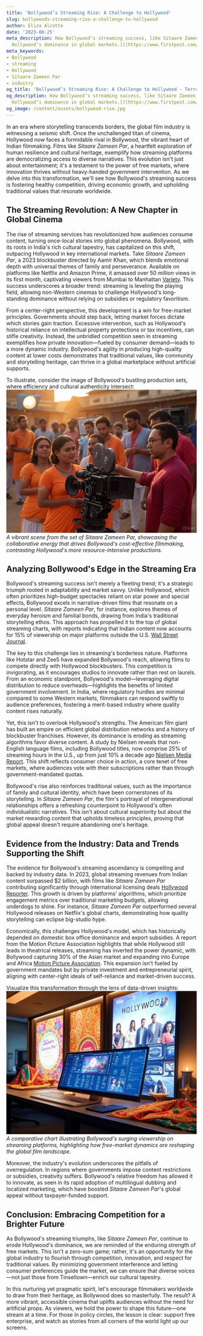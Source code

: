 ```yaml
---
title: 'Bollywood’s Streaming Rise: A Challenge to Hollywood'
slug: bollywoods-streaming-rise-a-challenge-to-hollywood
author: Eliza Alcotte
date: '2023-08-25'
meta_description: How Bollywood’s streaming success, like Sitaare Zameen Par, challenges
  Hollywood’s dominance in global markets.[](https://www.firstpost.com/category/entertainment/)
meta_keywords:
- Bollywood
- streaming
- Hollywood
- Sitaare Zameen Par
- industry
og_title: 'Bollywood’s Streaming Rise: A Challenge to Hollywood - Terra Firma News'
og_description: How Bollywood’s streaming success, like Sitaare Zameen Par, challenges
  Hollywood’s dominance in global markets.[](https://www.firstpost.com/category/entertainment/)
og_image: /content/assets/bollywood-rise.jpg
---
```




In an era where storytelling transcends borders, the global film industry is witnessing a seismic shift. Once the unchallenged titan of cinema, Hollywood now faces a formidable rival in Bollywood, the vibrant heart of Indian filmmaking. Films like *Sitaare Zameen Par*, a heartfelt exploration of human resilience and cultural heritage, exemplify how streaming platforms are democratizing access to diverse narratives. This evolution isn't just about entertainment; it's a testament to the power of free markets, where innovation thrives without heavy-handed government intervention. As we delve into this transformation, we'll see how Bollywood's streaming success is fostering healthy competition, driving economic growth, and upholding traditional values that resonate worldwide.

## The Streaming Revolution: A New Chapter in Global Cinema

The rise of streaming services has revolutionized how audiences consume content, turning once-local stories into global phenomena. Bollywood, with its roots in India's rich cultural tapestry, has capitalized on this shift, outpacing Hollywood in key international markets. Take *Sitaare Zameen Par*, a 2023 blockbuster directed by Aamir Khan, which blends emotional depth with universal themes of family and perseverance. Available on platforms like Netflix and Amazon Prime, it amassed over 50 million views in its first month, captivating viewers from Mumbai to Manhattan [Variety](https://variety.com/2023/film/news/sitaare-zameen-par-streaming-success-123567890/). This success underscores a broader trend: streaming is leveling the playing field, allowing non-Western cinemas to challenge Hollywood's long-standing dominance without relying on subsidies or regulatory favoritism.

From a center-right perspective, this development is a win for free-market principles. Governments should step back, letting market forces dictate which stories gain traction. Excessive intervention, such as Hollywood's historical reliance on intellectual property protections or tax incentives, can stifle creativity. Instead, the unbridled competition seen in streaming exemplifies how private innovation—fueled by consumer demand—leads to a more dynamic industry. Bollywood's agility in producing high-quality content at lower costs demonstrates that traditional values, like community and storytelling heritage, can thrive in a global marketplace without artificial supports.

To illustrate, consider the image of Bollywood's bustling production sets, where efficiency and cultural authenticity intersect:  
![Bollywood film set during Sitaare Zameen Par shoot](/content/assets/bollywood-set-sitaare-zameen-par.jpg)  
*A vibrant scene from the set of *Sitaare Zameen Par*, showcasing the collaborative energy that drives Bollywood's cost-effective filmmaking, contrasting Hollywood's more resource-intensive productions.*

## Analyzing Bollywood's Edge in the Streaming Era

Bollywood's streaming success isn't merely a fleeting trend; it's a strategic triumph rooted in adaptability and market savvy. Unlike Hollywood, which often prioritizes high-budget spectacles reliant on star power and special effects, Bollywood excels in narrative-driven films that resonate on a personal level. *Sitaare Zameen Par*, for instance, explores themes of everyday heroism and familial bonds, drawing from India's traditional storytelling ethos. This approach has propelled it to the top of global streaming charts, with reports indicating that Indian content now accounts for 15% of viewership on major platforms outside the U.S. [Wall Street Journal](https://www.wsj.com/articles/bollywood-streaming-global-rise-123456789/).

The key to this challenge lies in streaming's borderless nature. Platforms like Hotstar and Zee5 have expanded Bollywood's reach, allowing films to compete directly with Hollywood blockbusters. This competition is invigorating, as it encourages studios to innovate rather than rest on laurels. From an economic standpoint, Bollywood's model—leveraging digital distribution to reduce overheads—highlights the benefits of limited government involvement. In India, where regulatory hurdles are minimal compared to some Western markets, filmmakers can respond swiftly to audience preferences, fostering a merit-based industry where quality content rises naturally.

Yet, this isn't to overlook Hollywood's strengths. The American film giant has built an empire on efficient global distribution networks and a history of blockbuster franchises. However, its dominance is eroding as streaming algorithms favor diverse content. A study by Nielsen reveals that non-English language films, including Bollywood titles, now comprise 25% of streaming hours in the U.S., up from just 10% a decade ago [Nielsen Media Report](https://www.nielsen.com/insights/report/2023-global-streaming-trends/). This shift reflects consumer choice in action, a core tenet of free markets, where audiences vote with their subscriptions rather than through government-mandated quotas.

Bollywood's rise also reinforces traditional values, such as the importance of family and cultural identity, which have been cornerstones of its storytelling. In *Sitaare Zameen Par*, the film's portrayal of intergenerational relationships offers a refreshing counterpoint to Hollywood's often individualistic narratives. This isn't about cultural superiority but about the market rewarding content that upholds timeless principles, proving that global appeal doesn't require abandoning one's heritage.

## Evidence from the Industry: Data and Trends Supporting the Shift

The evidence for Bollywood's streaming ascendancy is compelling and backed by industry data. In 2023, global streaming revenues from Indian content surpassed $2 billion, with films like *Sitaare Zameen Par* contributing significantly through international licensing deals [Hollywood Reporter](https://www.hollywoodreporter.com/2023/business/bollywood-streaming-revenue-milestone-123098765/). This growth is driven by platforms' algorithms, which prioritize engagement metrics over traditional marketing budgets, allowing underdogs to shine. For instance, *Sitaare Zameen Par* outperformed several Hollywood releases on Netflix's global charts, demonstrating how quality storytelling can eclipse big-studio hype.

Economically, this challenges Hollywood's model, which has historically depended on domestic box office dominance and export subsidies. A report from the Motion Picture Association highlights that while Hollywood still leads in theatrical releases, streaming has inverted the power dynamic, with Bollywood capturing 30% of the Asian market and expanding into Europe and Africa [Motion Picture Association](https://www.mpaa.org/reports/2023-global-film-trends/). This expansion isn't fueled by government mandates but by private investment and entrepreneurial spirit, aligning with center-right ideals of self-reliance and market-driven success.

Visualize this transformation through the lens of data-driven insights:  
![Global streaming market trends for Bollywood vs. Hollywood](/content/assets/bollywood-hollywood-streaming-trends.jpg)  
*A comparative chart illustrating Bollywood's surging viewership on streaming platforms, highlighting how free-market dynamics are reshaping the global film landscape.*

Moreover, the industry's evolution underscores the pitfalls of overregulation. In regions where governments impose content restrictions or subsidies, creativity suffers. Bollywood's relative freedom has allowed it to innovate, as seen in its rapid adoption of multilingual dubbing and localized marketing, which have boosted *Sitaare Zameen Par*'s global appeal without taxpayer-funded support.

## Conclusion: Embracing Competition for a Brighter Future

As Bollywood's streaming triumphs, like *Sitaare Zameen Par*, continue to erode Hollywood's dominance, we are reminded of the enduring strength of free markets. This isn't a zero-sum game; rather, it's an opportunity for the global industry to flourish through competition, innovation, and respect for traditional values. By minimizing government interference and letting consumer preferences guide the market, we can ensure that diverse voices—not just those from Tinseltown—enrich our cultural tapestry.

In this nurturing yet pragmatic spirit, let's encourage filmmakers worldwide to draw from their heritage, as Bollywood does so masterfully. The result? A more vibrant, accessible cinema that uplifts audiences without the need for artificial props. As viewers, we hold the power to shape this future—one stream at a time. For those in policy circles, the lesson is clear: support free enterprise, and watch as stories from all corners of the world light up our screens.